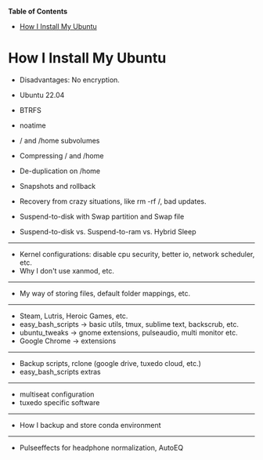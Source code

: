 <!-- START doctoc generated TOC please keep comment here to allow auto update -->
<!-- DON'T EDIT THIS SECTION, INSTEAD RE-RUN doctoc TO UPDATE -->
**Table of Contents**

- [How I Install My Ubuntu](#how-i-install-my-ubuntu)

<!-- END doctoc generated TOC please keep comment here to allow auto update -->

# How I Install My Ubuntu

- Disadvantages: No encryption. 

- Ubuntu 22.04
- BTRFS
- noatime
- / and /home subvolumes
- Compressing / and /home
- De-duplication on /home
- Snapshots and rollback
- Recovery from crazy situations, like rm -rf /, bad updates.
- Suspend-to-disk with Swap partition and Swap file
- Suspend-to-disk vs. Suspend-to-ram vs. Hybrid Sleep

----

- Kernel configurations: disable cpu security, better io, network scheduler, etc.
- Why I don't use xanmod, etc.

------

- My way of storing files, default folder mappings, etc.

------------

- Steam, Lutris, Heroic Games, etc.
- easy_bash_scripts -> basic utils, tmux, sublime text, backscrub, etc.
- ubuntu_tweaks -> gnome extensions, pulseaudio, multi monitor etc.
- Google Chrome -> extensions

----------------

- Backup scripts, rclone (google drive, tuxedo cloud, etc.)
- easy_bash_scripts extras

------

- multiseat configuration
- tuxedo specific software

-----

- How I backup and store conda environment

-----

- Pulseeffects for headphone normalization, AutoEQ